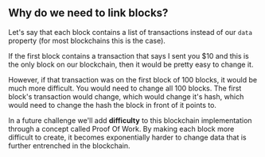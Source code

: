 ## Why do we need to link blocks? 

Let's say that each block contains a list of transactions instead of our `data` property (for most blockchains this is the case). 

If the first block contains a transaction that says I sent you $10 and this is the only block on our blockchain, then it would be pretty easy to change it. 

However, if that transaction was on the first block of 100 blocks, it would be much more difficult. You would need to change all 100 blocks. The first block's transaction would change, which would change it's hash, which would need to change the hash the block in front of it points to. 

In a future challenge we'll add **difficulty** to this blockchain implementation through a concept called Proof Of Work. By making each block more difficult to create, it becomes exponentially harder to change data that is further entrenched in the blockchain.